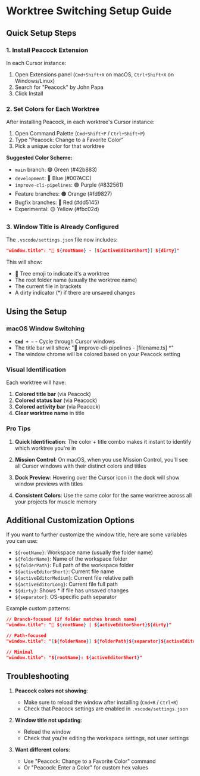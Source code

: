 # Worktree Switching Setup Guide

## Quick Setup Steps

### 1. Install Peacock Extension
In each Cursor instance:
1. Open Extensions panel (`Cmd+Shift+X` on macOS, `Ctrl+Shift+X` on Windows/Linux)
2. Search for "Peacock" by John Papa
3. Click Install

### 2. Set Colors for Each Worktree
After installing Peacock, in each worktree's Cursor instance:

1. Open Command Palette (`Cmd+Shift+P` / `Ctrl+Shift+P`)
2. Type "Peacock: Change to a Favorite Color"
3. Pick a unique color for that worktree

**Suggested Color Scheme:**
- `main` branch: 🟢 Green (#42b883)
- `development`: 🔵 Blue (#007ACC)
- `improve-cli-pipelines`: 🟣 Purple (#832561)
- Feature branches: 🟠 Orange (#fd9827)
- Bugfix branches: 🔴 Red (#dd5145)
- Experimental: 🟡 Yellow (#fbc02d)

### 3. Window Title is Already Configured
The `.vscode/settings.json` file now includes:
```json
"window.title": "🌳 ${rootName} - [${activeEditorShort}] ${dirty}"
```

This will show:
- 🌳 Tree emoji to indicate it's a worktree
- The root folder name (usually the worktree name)
- The current file in brackets
- A dirty indicator (*) if there are unsaved changes

## Using the Setup

### macOS Window Switching
- **`Cmd + ~`** - Cycle through Cursor windows
- The title bar will show: "🌳 improve-cli-pipelines - [filename.ts] *"
- The window chrome will be colored based on your Peacock setting

### Visual Identification
Each worktree will have:
1. **Colored title bar** (via Peacock)
2. **Colored status bar** (via Peacock)
3. **Colored activity bar** (via Peacock)
4. **Clear worktree name** in title

### Pro Tips

1. **Quick Identification**: The color + title combo makes it instant to identify which worktree you're in

2. **Mission Control**: On macOS, when you use Mission Control, you'll see all Cursor windows with their distinct colors and titles

3. **Dock Preview**: Hovering over the Cursor icon in the dock will show window previews with titles

4. **Consistent Colors**: Use the same color for the same worktree across all your projects for muscle memory

## Additional Customization Options

If you want to further customize the window title, here are some variables you can use:

- `${rootName}`: Workspace name (usually the folder name)
- `${folderName}`: Name of the workspace folder
- `${folderPath}`: Full path of the workspace folder
- `${activeEditorShort}`: Current file name
- `${activeEditorMedium}`: Current file relative path
- `${activeEditorLong}`: Current file full path
- `${dirty}`: Shows * if file has unsaved changes
- `${separator}`: OS-specific path separator

Example custom patterns:
```json
// Branch-focused (if folder matches branch name)
"window.title": "🌿 ${rootName} | ${activeEditorShort}${dirty}"

// Path-focused
"window.title": "[${folderName}] ${folderPath}${separator}${activeEditorShort}"

// Minimal
"window.title": "${rootName}: ${activeEditorShort}"
```

## Troubleshooting

1. **Peacock colors not showing**: 
   - Make sure to reload the window after installing (`Cmd+R` / `Ctrl+R`)
   - Check that Peacock settings are enabled in `.vscode/settings.json`

2. **Window title not updating**:
   - Reload the window
   - Check that you're editing the workspace settings, not user settings

3. **Want different colors**:
   - Use "Peacock: Change to a Favorite Color" command
   - Or "Peacock: Enter a Color" for custom hex values